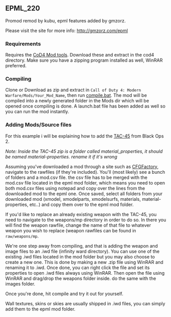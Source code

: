 ## EPML_220

Promod remod by kubu, epml features added by gmzorz. 

Please visit the site for more info: 
http://gmzorz.com/epml

### Requirements 
Requires the [CoD4 Mod tools](https://github.com/promod/CoD4-Mod-Tools). Download these and extract in the cod4 directory. Make sure you have a zipping program installed as well, WinRAR preferred.

### Compiling
Clone or Download as zip and extract in ```Call of Duty 4: Modern Warfare/Mods/Your_Mod_Name```, then run [compile.bat](https://github.com/gmzorz/PromodLive220/blob/master/compile.bat). The mod will be compiled into a newly generated folder in the Mods dir which will be opened once compiling is done. A launch.bat file has been added as well so you can run the mod instantly.

### Adding Mods/Source files
For this example i will be explaining how to add the [TAC-45](http://cfgfactory.com/downloads/show/5b290be6b086a) from Black Ops 2.

*Note: Inside the TAC-45 zip is a folder called material_properties, it should be named material-properties. rename it if it's wrong*

Assuming you've downloaded a mod through a site such as [CFGFactory](http://cfgfactory.com/), navigate to the rawfiles (if they're included). You'll (most likely) see a bunch of folders and a mod.csv file. the csv file has to be merged with the mod.csv file located in the epml mod folder, which means you need to open both mod.csv files using notepad and copy over the lines from the downloaded mod to the epml one. 
Once saved, select all folders from your downloaded mod (xmodel, xmodelparts, xmodelsurfs, materials, material-properties, etc..) and copy them over to the epml mod folder.

If you'd like to replace an already existing weapon with the TAC-45, you need to navigate to the weapons/mp directory in order to do so. In there you will find the weapon rawfile, change the name of that file to whatever weapon you wish to replace (weapon rawfiles can be found in ```raw/weapons/mp```.

We're one step away from compiling, and that is adding the weapon and image files to an .iwd file (infinity ward directory). You can use one of the existing .iwd files located in the mod folder but you may also choose to create a new one. This is done by making a new .zip file using WinRAR and renaming it to .iwd. Once done, you can right click the file and set its properties to open .iwd files always using WinRAR. Then open the file using WinRAR and drag/drop the weapons folder inside. do the same with the images folder.

Once you're done, hit compile and try it out for yourself.

Wall textures, skins or skies are usually shipped in .iwd files, you can simply add them to the epml mod folder.
